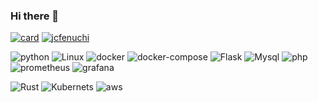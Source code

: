 ### Hi there 👋



<div>
  
[![card](https://github-readme-stats.vercel.app/api?username=iuricode&theme=Tokyonight&show_icons=true)](https://github.com/anuraghazra/github-readme-stats)
[![jcfenuchi](https://github-readme-stats.vercel.app/api/top-langs/?username=jcfenuchi&hide=html&layout=compact&theme=Tokyonight)](https://github.com/anuraghazra/github-readme-stats)
</div>

<div>
  
![python]("https://cdn.jsdelivr.net/gh/devicons/devicon/icons/python/python-original-wordmark.svg")
![Linux]("https://cdn.jsdelivr.net/gh/devicons/devicon/icons/linux/linux-original.svg")
![docker]("https://cdn.jsdelivr.net/gh/devicons/devicon/icons/docker/docker-original-wordmark.svg")
![docker-compose]("https://miro.medium.com/max/1000/0*vEwcZbQj3phWXB5C.png")
![Flask]("https://cdn.jsdelivr.net/gh/devicons/devicon/icons/flask/flask-original-wordmark.svg")
![Mysql]("https://cdn.jsdelivr.net/gh/devicons/devicon/icons/mysql/mysql-original-wordmark.svg")
![php]("https://cdn.jsdelivr.net/gh/devicons/devicon/icons/php/php-original.svg")
![prometheus]("https://cdn.jsdelivr.net/gh/devicons/devicon/icons/prometheus/prometheus-original-wordmark.svg")
![grafana]("https://cdn.jsdelivr.net/gh/devicons/devicon/icons/grafana/grafana-original-wordmark.svg")
</div>

<div>
  
![Rust]("https://cdn.jsdelivr.net/gh/devicons/devicon/icons/rust/rust-plain.svg")
![Kubernets]("https://cdn.jsdelivr.net/gh/devicons/devicon/icons/kubernetes/kubernetes-plain-wordmark.svg")
![aws]("https://cdn.jsdelivr.net/gh/devicons/devicon/icons/amazonwebservices/amazonwebservices-original-wordmark.svg")
</div>
<!--
**jcfenuchi/jcfenuchi** is a ✨ _special_ ✨ repository because its `README.md` (this file) appears on your GitHub profile.

Here are some ideas to get you started:

- 🔭 I’m currently working on ...
- 🌱 I’m currently learning ...
- 👯 I’m looking to collaborate on ...
- 🤔 I’m looking for help with ...
- 💬 Ask me about ...
- 📫 How to reach me: ...
- 😄 Pronouns: ...
- ⚡ Fun fact: ...
-->
